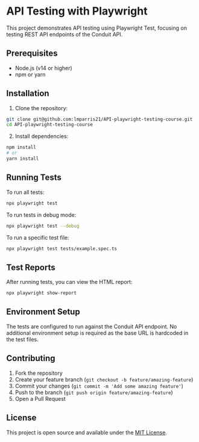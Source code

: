 # API Testing with Playwright

This project demonstrates API testing using Playwright Test, focusing on testing REST API endpoints of the Conduit API.

## Prerequisites

- Node.js (v14 or higher)
- npm or yarn

## Installation

1. Clone the repository:
```bash
git clone git@github.com:lmparris21/API-playwright-testing-course.git
cd API-playwright-testing-course
```

2. Install dependencies:
```bash
npm install
# or
yarn install
```
## Running Tests

To run all tests:
```bash
npx playwright test
```

To run tests in debug mode:
```bash
npx playwright test --debug
```

To run a specific test file:
```bash
npx playwright test tests/example.spec.ts
```

## Test Reports

After running tests, you can view the HTML report:
```bash
npx playwright show-report
```

## Environment Setup

The tests are configured to run against the Conduit API endpoint. No additional environment setup is required as the base URL is hardcoded in the test files.

## Contributing

1. Fork the repository
2. Create your feature branch (`git checkout -b feature/amazing-feature`)
3. Commit your changes (`git commit -m 'Add some amazing feature'`)
4. Push to the branch (`git push origin feature/amazing-feature`)
5. Open a Pull Request

## License

This project is open source and available under the [MIT License](LICENSE). 